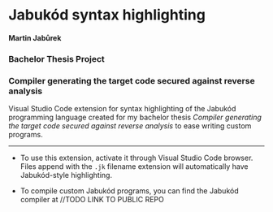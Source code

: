# Jabukód syntax highlighting
#### Martin Jabůrek
### Bachelor Thesis Project
### Compiler generating the target code secured against reverse analysis

Visual Studio Code extension for syntax highlighting of the Jabukód programming language created for my
bachelor thesis <i>Compiler generating the target code secured against reverse analysis</i> to ease writing
custom programs.

---

- To use this extension, activate it through Visual Studio Code browser. Files append with the `.jk`
filename extension will automatically have Jabukód-style highlighting.

- To compile custom Jabukód programs, you can find the Jabukód compiler at //TODO LINK TO PUBLIC REPO
